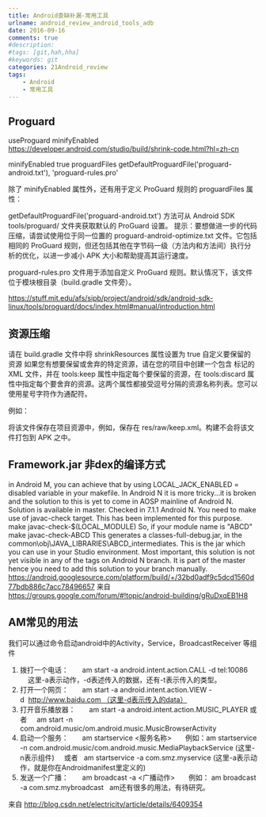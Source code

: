 ```yaml
---
title: Android查缺补漏-常用工具
urlname: android_review_android_tools_adb
date: 2016-09-16
comments: true
#description: 
#tags: [git,hah,hha]
#keywords: git
categories: 21Android_review
tags:
    - Android
    - 常用工具
---
```


## Proguard
useProguard minifyEnabled
https://developer.android.com/studio/build/shrink-code.html?hl=zh-cn

minifyEnabled true
            proguardFiles getDefaultProguardFile('proguard-android.txt'),
                    'proguard-rules.pro'

除了 minifyEnabled 属性外，还有用于定义 ProGuard 规则的 proguardFiles 属性：

getDefaultProguardFile('proguard-android.txt') 方法可从 Android SDK tools/proguard/ 文件夹获取默认的 ProGuard 设置。
提示：要想做进一步的代码压缩，请尝试使用位于同一位置的 proguard-android-optimize.txt 文件。它包括相同的 ProGuard 规则，但还包括其他在字节码一级（方法内和方法间）执行分析的优化，以进一步减小 APK 大小和帮助提高其运行速度。

proguard-rules.pro 文件用于添加自定义 ProGuard 规则。默认情况下，该文件位于模块根目录（build.gradle 文件旁）。

https://stuff.mit.edu/afs/sipb/project/android/sdk/android-sdk-linux/tools/proguard/docs/index.html#manual/introduction.html

## 资源压缩

请在 build.gradle 文件中将 shrinkResources 属性设置为 true
自定义要保留的资源
如果您有想要保留或舍弃的特定资源，请在您的项目中创建一个包含 <resources> 标记的 XML 文件，并在 tools:keep 属性中指定每个要保留的资源，在 tools:discard 属性中指定每个要舍弃的资源。这两个属性都接受逗号分隔的资源名称列表。您可以使用星号字符作为通配符。

例如：
<?xml version="1.0" encoding="utf-8"?>
<resources xmlns:tools="http://schemas.android.com/tools"
    tools:keep="@layout/l_used*_c,@layout/l_used_a,@layout/l_used_b*"
    tools:discard="@layout/unused2" />
将该文件保存在项目资源中，例如，保存在 res/raw/keep.xml。构建不会将该文件打包到 APK 之中。

## Framework.jar 非dex的编译方式
in Android M, you can achieve that by using LOCAL_JACK_ENABLED = disabled variable in your makefile.
In Android N it is more tricky...it is broken and the solution to this is yet to come in AOSP mainline of Android N.
Solution is available in master.
Checked in 7.1.1 Android N.
You need to make use of javac-check target. This has been implemented for this purpose.
make javac-check-$(LOCAL_MODULE)
So, if your module name is "ABCD"
make javac-check-ABCD
This generates a classes-full-debug.jar, in the common\obj\JAVA_LIBRARIES\ABCD_intermediates.
This is the jar which you can use in your Studio environment.
Most important, this solution is not yet visible in any of the tags on Android N branch. It is part of the master hence you need to add this solution to your branch manually.
https://android.googlesource.com/platform/build/+/32bd0adf9c5dcd1560d77bdb886c7acc78496657
来自 <https://groups.google.com/forum/#!topic/android-building/gRuDxqEB1H8> 


## AM常见的用法

我们可以通过命令启动android中的Activity，Service，BroadcastReceiver 等组件
 
1. 拨打一个电话：
 
    am start -a android.intent.action.CALL -d tel:10086
 
    这里-a表示动作，-d表述传入的数据，还有-t表示传入的类型。
 
2. 打开一个网页：
 
    am start -a android.intent.action.VIEW -d  http://www.baidu.com （这里-d表示传入的data）
 
3. 打开音乐播放器：
 
    am start -a android.intent.action.MUSIC_PLAYER 或者
    am start -n com.android.music/om.android.music.MusicBrowserActivity
 
4. 启动一个服务：
 
    am startservice <服务名称>
 
    例如：am startservice -n com.android.music/com.android.music.MediaPlaybackService (这里-n表示组件)
    或者   am startservice -a com.smz.myservice (这里-a表示动作，就是你在Androidmanifest里定义的) 
 
5. 发送一个广播：
 
    am broadcast -a <广播动作>
 
    例如： am broadcast -a com.smz.mybroadcast
 
am还有很多的用法，有待研究。

来自 <http://blog.csdn.net/electricity/article/details/6409354> 



